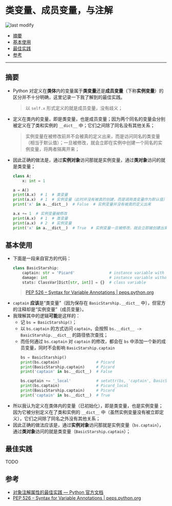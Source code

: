 类变量、成员变量，与注解
===
<!--START_SECTION:badge-->

![last modify](https://img.shields.io/static/v1?label=last%20modify&message=2022-10-13%2001:56:19&color=yellowgreen&style=flat-square)

<!--END_SECTION:badge-->

- [摘要](#摘要)
- [基本使用](#基本使用)
- [最佳实践](#最佳实践)
- [参考](#参考)

---

## 摘要
- Python 对定义在**类体**内的变量属于**类变量**还是**成员变量**（下称**实例变量**）的区分并不十分明确，这里记录一下我了解到的最佳实践。
    > 以 `self.x` 形式定义的就是成员变量，没有歧义；
- 定义在类内的变量，即是类变量，也是成员变量；因为两个同名的变量会分别被定义在了类和实例的 `__dict__` 中；它们之间除了同名没有其他关系；
    > 实例变量在被修改前并不会被真的定义出来，而是访问同名的类变量（相当于默认值）；一旦被修改，就会立即在实例中创建一个同名的实例变量，将两者隔离开来；
- 因此正确的做法是，通过**实例对象**访问那就是实例变量，通过**类对象**访问的就是类变量；
    ```python
    class A:
        x: int = 1

    a = A()
    print(A.x)  # 1  # 类变量
    print(a.x)  # 1  # 实例变量（此时并没有被真的创建，而是调用类变量作为默认值）
    print('x' in a.__dict__)  # False  # 实例变量并没有被真的定义出来

    a.x += 1  # 实例变量被修改
    print(A.x)  # 1  # 类变量
    print(a.x)  # 2  # 实例变量
    print('x' in a.__dict__)  # True  # 实例变量一旦被修改，就会立即被创建出来
    ``` 


## 基本使用
- 下面是一段来自官方的代码：
    ```python
    class BasicStarship:
        captain: str = 'Picard'               # instance variable with default
        damage: int                           # instance variable without default
        stats: ClassVar[Dict[str, int]] = {}  # class variable
    ``` 
    > [PEP 526 – Syntax for Variable Annotations | peps.python.org](https://peps.python.org/pep-0526/#class-and-instance-variable-annotations)
- `captain` **应该**是“类变量”（因为保存在 `BasicStarship.__dict__` 中），但官方的注释却是“实例变量”（成员变量）。
- 我理解其中的逻辑**可能**是这样的：
    - 记 `bs = BasicStarship()`；
    - 以 `bs.captain` 的方式访问 `captain`，会按照 `bs.__dict__ -> BasicStarship.__dict__` 的路径依次查找；
    - 而任何通过 `bs.captain` 对 `captain` 的修改，都会在 `bs` 中添加一个新的成员变量，同时不会影响 `BasicStarship.captain`
        ```python
        bs = BasicStarship()
        print(bs.captain)                # Picard
        print(BasicStarship.captain)     # Picard
        print('captain' in bs.__dict__)  # False

        bs.captain += '_local'           # setattr(bs, 'captain', BasicStarship.captain + '_local')
        print(bs.captain)                # Picard_local
        print(BasicStarship.captain)     # Picard
        print('captain' in bs.__dict__)  # True
        ``` 
<!-- - 所以可以认为在定义阶段区分**类变量**还是**成员变量**是没有意义的（`ClassVar` 注释也只是辅助，并不会影响运行时），而应该从变量的行为上看属于哪种变量； -->
- 所以我认为定义在类体内的变量（已初始化），即是类变量，也是实例变量；因为它被分别定义在了类和实例的 `__dict__` 中（虽然实例变量没有被立即定义），它们之间除了同名之外没有其他关系；
- 因此正确的做法应该是，通过**实例对象**访问那就是实例变量（`bs.captain`），通过**类对象**访问的就是类变量（`BasicStarship.captain`）；


## 最佳实践
TODO


## 参考
- [对象注解属性的最佳实践 — Python 官方文档](https://docs.python.org/zh-cn/3/howto/annotations.html)
- [PEP 526 – Syntax for Variable Annotations | peps.python.org](https://peps.python.org/pep-0526/#class-and-instance-variable-annotations)